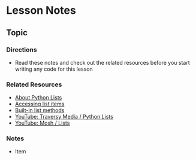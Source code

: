 # Lesson Notes
## Topic

### Directions
- Read these notes and check out the related resources before you start writing any code for this lesson


### Related Resources
- [About Python Lists](https://www.w3schools.com/python/python_lists.asp)
- [Accessing list items](https://www.w3schools.com/python/python_lists_access.asp)
- [Built-in list methods](https://www.w3schools.com/python/python_lists_methods.asp)
- [YouTube: Traversy Media / Python Lists](https://youtu.be/JJmcL1N2KQs?feature=shared&t=1060)
- [YouTube: Mosh / Lists](https://youtu.be/_uQrJ0TkZlc?feature=shared&t=6960)


### Notes

- Item 
